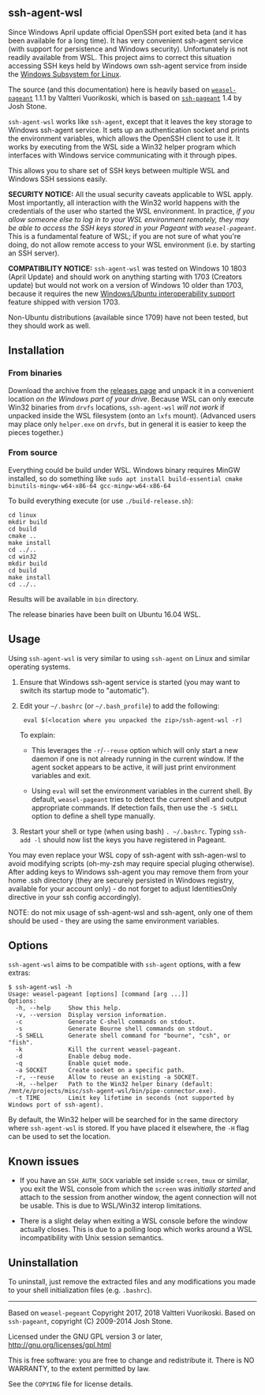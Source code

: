 ﻿ssh-agent-wsl
--------------

Since Windows April update official OpenSSH port exited beta (and it has been available for a long time). It has very
convenient ssh-agent service (with support for persistence and Windows security). Unfortunately is not readily available from WSL.
This project aims to correct this situation accessing SSH keys held by Windows own ssh-agent service from inside the
[Windows Subsystem for Linux](https://msdn.microsoft.com/en-us/commandline/wsl/about).

The source (and this documentation) here is heavily based on
[`weasel-pageant`](https://github.com/vuori/weasel-pageant) 1.1.1 by Valtteri Vuorikoski, which is based on
[`ssh-pageant`](https://github.com/cuviper/ssh-pageant) 1.4 by Josh Stone.

`ssh-agent-wsl` works like `ssh-agent`, except that it leaves the key storage to
Windows ssh-agent service. It sets up an authentication socket and prints the environment
variables, which allows the OpenSSH client to use it. It works by executing from the
WSL side a Win32 helper program which interfaces with Windows service communicating with
it through pipes.

This allows you to share set of SSH keys between multiple WSL and Windows SSH sessions easily.

**SECURITY NOTICE:** All the usual security caveats applicable to WSL apply.
Most importantly, all interaction with the Win32 world happens with the credentials of
the user who started the WSL environment. In practice, *if you allow someone else to
log in to your WSL environment remotely, they may be able to access the SSH keys stored in
your Pageant with `weasel-pageant`.* This is a fundamental feature of WSL; if you
are not sure of what you're doing, do not allow remote access to your WSL environment
(i.e. by starting an SSH server).

**COMPATIBILITY NOTICE:** `ssh-agent-wsl` was tested on Windows 10 1803 (April Update) and should work on anything starting with
1703 (Creators update) but would not work on a version of Windows 10 older than 1703, because
it requires the new [Windows/Ubuntu interoperability support](https://blogs.msdn.microsoft.com/wsl/2016/10/19/windows-and-ubuntu-interoperability/)
feature shipped with version 1703.

Non-Ubuntu distributions (available since 1709) have not been tested, but they should work as well.

## Installation

### From binaries

Download the archive from the [releases page](https://github.com/rupor-github/ssh-agent-wsl/releases)
and unpack it in a convenient location *on the Windows part of your drive*.
Because WSL can only execute Win32 binaries from `drvfs` locations, `ssh-agent-wsl`
*will not work* if unpacked inside the WSL filesystem (onto an `lxfs` mount).
(Advanced users may place only `helper.exe` on `drvfs`, but in general it is easier
to keep the pieces together.)

### From source

Everything could be build under WSL. Windows binary requires MinGW installed, so do something like
`sudo apt install build-essential cmake binutils-mingw-w64-x86-64 gcc-mingw-w64-x86-64`

To build everything execute (or use `./build-release.sh`):

```
cd linux
mkdir build
cd build
cmake ..
make install
cd ../..
cd win32
mkdir build
cd build
make install
cd ../..
```

Results will be available in `bin` directory.

The release binaries have been built on Ubuntu 16.04 WSL.

## Usage

Using `ssh-agent-wsl` is very similar to using `ssh-agent` on Linux and similar operating systems.

1. Ensure that Windows ssh-agent service is started (you may want to switch its startup mode to "automatic").
2. Edit your `~/.bashrc` (or `~/.bash_profile`) to add the following:

        eval $(<location where you unpacked the zip>/ssh-agent-wsl -r)

    To explain:

    * This leverages the `-r`/`--reuse` option which will only start a new daemon if
      one is not already running in the current window. If the agent socket appears to
      be active, it will just print environment variables and exit.

    * Using `eval` will set the environment variables in the current shell.
      By default, `weasel-pageant` tries to detect the current shell and output
      appropriate commands. If detection fails, then use the `-S SHELL` option
      to define a shell type manually.

3. Restart your shell or type (when using bash) `. ~/.bashrc`. Typing `ssh-add -l`
   should now list the keys you have registered in Pageant.

You may even replace your WSL copy of ssh-agent with ssh-agen-wsl to avoid modifying scripts (oh-my-zsh may require special pluging otherwise).
After adding keys to Windows ssh-agent you may remove them from your home .ssh directory (they are securely persisted in Windows 
registry, available for your account only) - do not forget to adjust IdentitiesOnly directive in your ssh config accordingly).

NOTE: do not mix usage of ssh-agent-wsl and ssh-agent, only one of them should be used - they are using the same environment
variables.

## Options

`ssh-agent-wsl` aims to be compatible with `ssh-agent` options, with a few extras:

    $ ssh-agent-wsl -h
    Usage: weasel-pageant [options] [command [arg ...]]
    Options:
      -h, --help     Show this help.
      -v, --version  Display version information.
      -c             Generate C-shell commands on stdout.
      -s             Generate Bourne shell commands on stdout.
      -S SHELL       Generate shell command for "bourne", "csh", or "fish".
      -k             Kill the current weasel-pageant.
      -d             Enable debug mode.
      -q             Enable quiet mode.
      -a SOCKET      Create socket on a specific path.
      -r, --reuse    Allow to reuse an existing -a SOCKET.
      -H, --helper   Path to the Win32 helper binary (default: /mnt/e/projects/misc/ssh-agent-wsl/bin/pipe-connector.exe).
      -t TIME        Limit key lifetime in seconds (not supported by Windows port of ssh-agent).

By default, the Win32 helper will be searched for in the same directory where `ssh-agent-wsl`
is stored. If you have placed it elsewhere, the `-H` flag can be used to set the location.

## Known issues

* If you have an `SSH_AUTH_SOCK` variable set inside `screen`, `tmux` or similar,
  you exit the WSL console from which the `screen` was *initially started* and attach
  to the session from another window, the agent connection will not be usable. This is
  due to WSL/Win32 interop limitations.

* There is a slight delay when exiting a WSL console before the window actually closes.
  This is due to a polling loop which works around a WSL incompatibility with Unix session
  semantics.

## Uninstallation

To uninstall, just remove the extracted files and any modifications you made
to your shell initialization files (e.g. `.bashrc`).

------------------------------------------------------------------------------

Based on `weasel-pegeant` Copyright 2017, 2018  Valtteri Vuorikoski.
Based on `ssh-pageant`, copyright (C) 2009-2014  Josh Stone.

Licensed under the GNU GPL version 3 or later, http://gnu.org/licenses/gpl.html

This is free software: you are free to change and redistribute it.
There is NO WARRANTY, to the extent permitted by law.

See the `COPYING` file for license details.
